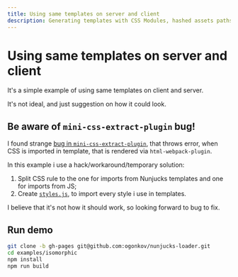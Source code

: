 ```yaml
---
title: Using same templates on server and client
description: Generating templates with CSS Modules, hashed assets paths and etc.
---
```


# Using same templates on server and client

It's a simple example of using same templates on client and server.

It's not ideal, and just suggestion on how it could look.

## Be aware of `mini-css-extract-plugin` bug!

I found strange [bug in `mini-css-extract-plugin`](https://github.com/webpack-contrib/mini-css-extract-plugin/issues/489),
that throws error, when CSS is imported in template, that is rendered via
`html-webpack-plugin`.

In this example i use a hack/workaround/temporary solution:

1. Split CSS rule to the one for imports from Nunjucks templates and one for
   imports from JS;
2. Create [`styles.js`](https://github.com/ogonkov/nunjucks-loader/tree/gh-pages/examples/isomorphic/src/styles.js),
   to import every style i use in templates.

I believe that it's not how it should work, so looking forward to bug to fix.

## Run demo

```bash
git clone -b gh-pages git@github.com:ogonkov/nunjucks-loader.git
cd examples/isomorphic
npm install
npm run build
```
